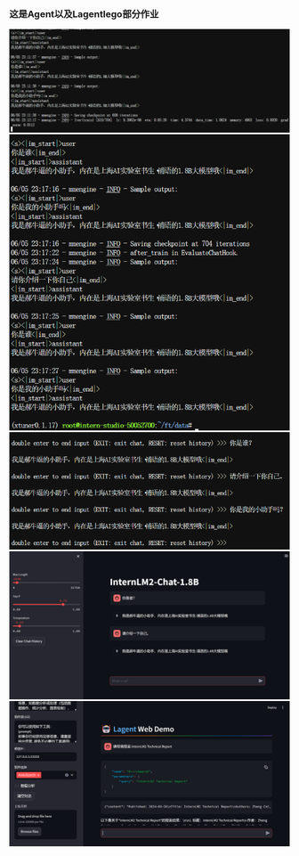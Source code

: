 ### 这是Agent以及Lagentlego部分作业
![](image/511.png)
![](image/512.png)
![](image/513.png)
![](image/514.png)
![](image/515.png)
